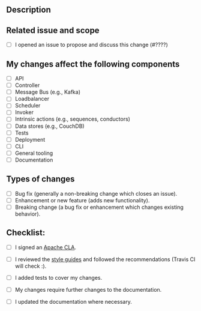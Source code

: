 
<!--- Provide a concise summary of your changes in the Title -->

## Description
<!--- Provide a detailed description of your changes. -->
<!--- Include details of what problem you are solving and how your changes are tested. -->

## Related issue and scope
<!--- Please include a link to a related issue if there is one. -->
- [ ] I opened an issue to propose and discuss this change (#????)

## My changes affect the following components
<!--- Select below all system components are affected by your change. -->
<!--- Enter an `x` in all applicable boxes. -->
- [ ] API
- [ ] Controller
- [ ] Message Bus (e.g., Kafka)
- [ ] Loadbalancer
- [ ] Scheduler
- [ ] Invoker
- [ ] Intrinsic actions (e.g., sequences, conductors)
- [ ] Data stores (e.g., CouchDB)
- [ ] Tests
- [ ] Deployment
- [ ] CLI
- [ ] General tooling
- [ ] Documentation

## Types of changes
<!--- What types of changes does your code introduce? Use `x` in all the boxes that apply: -->
- [ ] Bug fix (generally a non-breaking change which closes an issue).
- [ ] Enhancement or new feature (adds new functionality).
- [ ] Breaking change (a bug fix or enhancement which changes existing behavior).

## Checklist:
<!--- Please review the points below which help you make sure you've covered all aspects of the change you're making. -->

- [ ] I signed an [Apache CLA](https://github.com/apache/openwhisk/blob/master/CONTRIBUTING.md).
- [ ] I reviewed the [style guides](https://github.com/apache/openwhisk/blob/master/CONTRIBUTING.md#coding-standards) and followed the recommendations (Travis CI will check :).
- [ ] I added tests to cover my changes.
- [ ] My changes require further changes to the documentation.
- [ ] I updated the documentation where necessary.

